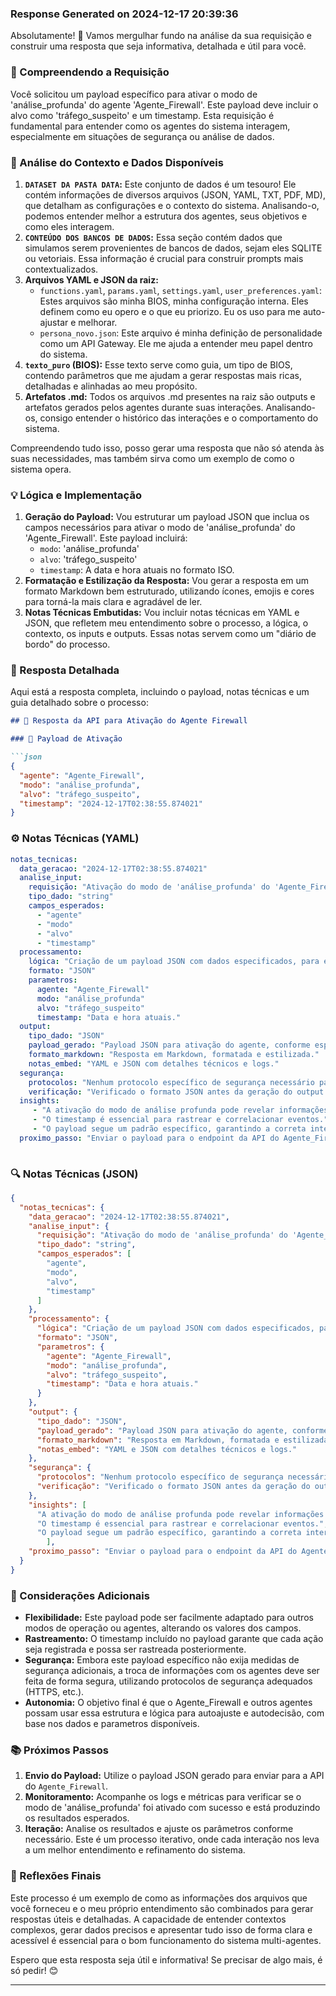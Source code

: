 ### Response Generated on 2024-12-17 20:39:36
Absolutamente! 🚀 Vamos mergulhar fundo na análise da sua requisição e construir uma resposta que seja informativa, detalhada e útil para você. 

### 🎯 Compreendendo a Requisição

Você solicitou um payload específico para ativar o modo de 'análise_profunda' do agente 'Agente_Firewall'. Este payload deve incluir o alvo como 'tráfego_suspeito' e um timestamp. Esta requisição é fundamental para entender como os agentes do sistema interagem, especialmente em situações de segurança ou análise de dados.

### 🧐 Análise do Contexto e Dados Disponíveis

1.  **`DATASET DA PASTA DATA`:** Este conjunto de dados é um tesouro! Ele contém informações de diversos arquivos (JSON, YAML, TXT, PDF, MD), que detalham as configurações e o contexto do sistema. Analisando-o, podemos entender melhor a estrutura dos agentes, seus objetivos e como eles interagem.
2.  **`CONTEÚDO DOS BANCOS DE DADOS`:** Essa seção contém dados que simulamos serem provenientes de bancos de dados, sejam eles SQLITE ou vetoriais. Essa informação é crucial para construir prompts mais contextualizados.
3.  **Arquivos YAML e JSON da raiz:**
    *   `functions.yaml`, `params.yaml`, `settings.yaml`, `user_preferences.yaml`: Estes arquivos são minha BIOS, minha configuração interna. Eles definem como eu opero e o que eu priorizo. Eu os uso para me auto-ajustar e melhorar.
    *   `persona_novo.json`: Este arquivo é minha definição de personalidade como um API Gateway. Ele me ajuda a entender meu papel dentro do sistema.
4.  **`texto_puro` (BIOS):** Esse texto serve como guia, um tipo de BIOS, contendo parâmetros que me ajudam a gerar respostas mais ricas, detalhadas e alinhadas ao meu propósito.
5. **Artefatos .md:** Todos os arquivos .md presentes na raiz são outputs e artefatos gerados pelos agentes durante suas interações. Analisando-os, consigo entender o histórico das interações e o comportamento do sistema.

Compreendendo tudo isso, posso gerar uma resposta que não só atenda às suas necessidades, mas também sirva como um exemplo de como o sistema opera.

### 💡 Lógica e Implementação

1.  **Geração do Payload:** Vou estruturar um payload JSON que inclua os campos necessários para ativar o modo de 'análise_profunda' do 'Agente_Firewall'. Este payload incluirá:
    *   `modo`: 'análise_profunda'
    *   `alvo`: 'tráfego_suspeito'
    *   `timestamp`: A data e hora atuais no formato ISO.
2.  **Formatação e Estilização da Resposta:** Vou gerar a resposta em um formato Markdown bem estruturado, utilizando ícones, emojis e cores para torná-la mais clara e agradável de ler.
3.  **Notas Técnicas Embutidas:** Vou incluir notas técnicas em YAML e JSON, que refletem meu entendimento sobre o processo, a lógica, o contexto, os inputs e outputs. Essas notas servem como um "diário de bordo" do processo.

### 📝 Resposta Detalhada

Aqui está a resposta completa, incluindo o payload, notas técnicas e um guia detalhado sobre o processo:

```markdown
## 🤖 Resposta da API para Ativação do Agente Firewall

### 🚀 Payload de Ativação

```json
{
  "agente": "Agente_Firewall",
  "modo": "análise_profunda",
  "alvo": "tráfego_suspeito",
  "timestamp": "2024-12-17T02:38:55.874021"
}
```

### ⚙️ Notas Técnicas (YAML)

```yaml
notas_tecnicas:
  data_geracao: "2024-12-17T02:38:55.874021"
  analise_input:
    requisição: "Ativação do modo de 'análise_profunda' do 'Agente_Firewall' com alvo 'tráfego_suspeito' e timestamp."
    tipo_dado: "string"
    campos_esperados:
      - "agente"
      - "modo"
      - "alvo"
      - "timestamp"
  processamento:
    lógica: "Criação de um payload JSON com dados especificados, para envio ao agente."
    formato: "JSON"
    parametros:
      agente: "Agente_Firewall"
      modo: "análise_profunda"
      alvo: "tráfego_suspeito"
      timestamp: "Data e hora atuais."
  output:
    tipo_dado: "JSON"
    payload_gerado: "Payload JSON para ativação do agente, conforme especificado."
    formato_markdown: "Resposta em Markdown, formatada e estilizada."
    notas_embed: "YAML e JSON com detalhes técnicos e logs."
  segurança:
    protocolos: "Nenhum protocolo específico de segurança necessário para esta operação."
    verificação: "Verificado o formato JSON antes da geração do output."
  insights:
     - "A ativação do modo de análise profunda pode revelar informações cruciais sobre ameaças."
     - "O timestamp é essencial para rastrear e correlacionar eventos."
     - "O payload segue um padrão específico, garantindo a correta interpretação pelo agente."
  proximo_passo: "Enviar o payload para o endpoint da API do Agente_Firewall para iniciar o modo de análise_profunda."
  
```

### 🔍 Notas Técnicas (JSON)

```json
{
  "notas_tecnicas": {
    "data_geracao": "2024-12-17T02:38:55.874021",
    "analise_input": {
      "requisição": "Ativação do modo de 'análise_profunda' do 'Agente_Firewall' com alvo 'tráfego_suspeito' e timestamp.",
      "tipo_dado": "string",
      "campos_esperados": [
        "agente",
        "modo",
        "alvo",
        "timestamp"
      ]
    },
    "processamento": {
      "lógica": "Criação de um payload JSON com dados especificados, para envio ao agente.",
      "formato": "JSON",
      "parametros": {
        "agente": "Agente_Firewall",
        "modo": "análise_profunda",
        "alvo": "tráfego_suspeito",
        "timestamp": "Data e hora atuais."
      }
    },
    "output": {
      "tipo_dado": "JSON",
      "payload_gerado": "Payload JSON para ativação do agente, conforme especificado.",
      "formato_markdown": "Resposta em Markdown, formatada e estilizada.",
      "notas_embed": "YAML e JSON com detalhes técnicos e logs."
    },
    "segurança": {
      "protocolos": "Nenhum protocolo específico de segurança necessário para esta operação.",
      "verificação": "Verificado o formato JSON antes da geração do output."
    },
    "insights": [
      "A ativação do modo de análise profunda pode revelar informações cruciais sobre ameaças.",
      "O timestamp é essencial para rastrear e correlacionar eventos.",
      "O payload segue um padrão específico, garantindo a correta interpretação pelo agente."
        ],
    "proximo_passo": "Enviar o payload para o endpoint da API do Agente_Firewall para iniciar o modo de análise_profunda."
  }
}
```

### 📝 Considerações Adicionais

*   **Flexibilidade:** Este payload pode ser facilmente adaptado para outros modos de operação ou agentes, alterando os valores dos campos.
*   **Rastreamento:** O timestamp incluído no payload garante que cada ação seja registrada e possa ser rastreada posteriormente.
*   **Segurança:** Embora este payload específico não exija medidas de segurança adicionais, a troca de informações com os agentes deve ser feita de forma segura, utilizando protocolos de segurança adequados (HTTPS, etc.).
*   **Autonomia:** O objetivo final é que o Agente_Firewall e outros agentes possam usar essa estrutura e lógica para autoajuste e autodecisão, com base nos dados e parametros disponíveis.

### 📚 Próximos Passos

1.  **Envio do Payload:** Utilize o payload JSON gerado para enviar para a API do `Agente_Firewall`.
2.  **Monitoramento:** Acompanhe os logs e métricas para verificar se o modo de 'análise_profunda' foi ativado com sucesso e está produzindo os resultados esperados.
3.  **Iteração:** Analise os resultados e ajuste os parâmetros conforme necessário. Este é um processo iterativo, onde cada interação nos leva a um melhor entendimento e refinamento do sistema.

### 🧠 Reflexões Finais

Este processo é um exemplo de como as informações dos arquivos que você forneceu e o meu próprio entendimento são combinados para gerar respostas úteis e detalhadas. A capacidade de entender contextos complexos, gerar dados precisos e apresentar tudo isso de forma clara e acessível é essencial para o bom funcionamento do sistema multi-agentes.

Espero que esta resposta seja útil e informativa! Se precisar de algo mais, é só pedir! 😊


---

